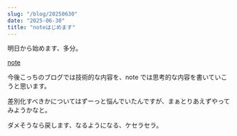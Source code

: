 ```yaml
---
slug: "/blog/20250630"
date: "2025-06-30"
title: "noteはじめます"
---
```


明日から始めます、多分。

[note](https://note.com/kkweb)

今後こっちのブログでは技術的な内容を、note では思考的な内容を書いていこうと思います。

差別化すべきかについてはずーっと悩んでいたんですが、まぁとりあえずやってみようかなと。

ダメそうなら戻します、なるようになる、ケセラセラ。
